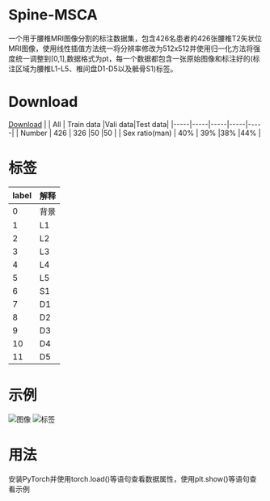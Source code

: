 # Spine-MSCA
一个用于腰椎MRI图像分割的标注数据集，包含426名患者的426张腰椎T2矢状位MRI图像，使用线性插值方法统一将分辨率修改为512x512并使用归一化方法将强度统一调整到[0,1],数据格式为pt，每一个数据都包含一张原始图像和标注好的(标注区域为腰椎L1-L5、椎间盘D1-D5以及骶骨S1)标签。
# Download
[Download]()
|  | All | Train data |Vali data|Test data|
|-----|-----|-----|-----|-----|
| Number | 426 | 326 |50 |50 |
| Sex ratio(man) | 40% | 39% |38% |44% |

# 标签
| label | 解释 | 
|-----|-----|
| 0 | 背景 | 
| 1 | L1 | 
| 2 | L2 | 
| 3 | L3 | 
| 4 | L4 |
| 5 | L5 |
| 6 | S1 | 
| 7 | D1 | 
| 8 | D2 | 
| 9 | D3 | 
| 10 | D4 |
| 11 | D5 |
# 示例
![图像](https://github.com/user-attachments/assets/e9cc199b-74b3-479e-afc6-850e94aebf3b)
![标签](https://github.com/user-attachments/assets/f0c17171-ee40-4124-ad68-1f77ec17a9c9)
# 用法
安装PyTorch并使用torch.load()等语句查看数据属性，使用plt.show()等语句查看示例
